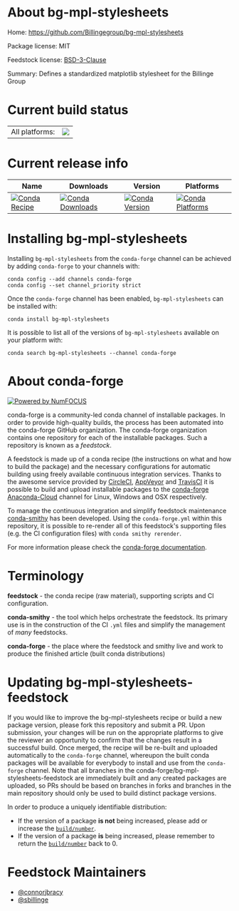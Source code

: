 About bg-mpl-stylesheets
========================

Home: https://github.com/Billingegroup/bg-mpl-stylesheets

Package license: MIT

Feedstock license: [BSD-3-Clause](https://github.com/conda-forge/bg-mpl-stylesheets-feedstock/blob/master/LICENSE.txt)

Summary: Defines a standardized matplotlib stylesheet for the Billinge Group

Current build status
====================


<table><tr><td>All platforms:</td>
    <td>
      <a href="https://dev.azure.com/conda-forge/feedstock-builds/_build/latest?definitionId=13761&branchName=master">
        <img src="https://dev.azure.com/conda-forge/feedstock-builds/_apis/build/status/bg-mpl-stylesheets-feedstock?branchName=master">
      </a>
    </td>
  </tr>
</table>

Current release info
====================

| Name | Downloads | Version | Platforms |
| --- | --- | --- | --- |
| [![Conda Recipe](https://img.shields.io/badge/recipe-bg--mpl--stylesheets-green.svg)](https://anaconda.org/conda-forge/bg-mpl-stylesheets) | [![Conda Downloads](https://img.shields.io/conda/dn/conda-forge/bg-mpl-stylesheets.svg)](https://anaconda.org/conda-forge/bg-mpl-stylesheets) | [![Conda Version](https://img.shields.io/conda/vn/conda-forge/bg-mpl-stylesheets.svg)](https://anaconda.org/conda-forge/bg-mpl-stylesheets) | [![Conda Platforms](https://img.shields.io/conda/pn/conda-forge/bg-mpl-stylesheets.svg)](https://anaconda.org/conda-forge/bg-mpl-stylesheets) |

Installing bg-mpl-stylesheets
=============================

Installing `bg-mpl-stylesheets` from the `conda-forge` channel can be achieved by adding `conda-forge` to your channels with:

```
conda config --add channels conda-forge
conda config --set channel_priority strict
```

Once the `conda-forge` channel has been enabled, `bg-mpl-stylesheets` can be installed with:

```
conda install bg-mpl-stylesheets
```

It is possible to list all of the versions of `bg-mpl-stylesheets` available on your platform with:

```
conda search bg-mpl-stylesheets --channel conda-forge
```


About conda-forge
=================

[![Powered by NumFOCUS](https://img.shields.io/badge/powered%20by-NumFOCUS-orange.svg?style=flat&colorA=E1523D&colorB=007D8A)](http://numfocus.org)

conda-forge is a community-led conda channel of installable packages.
In order to provide high-quality builds, the process has been automated into the
conda-forge GitHub organization. The conda-forge organization contains one repository
for each of the installable packages. Such a repository is known as a *feedstock*.

A feedstock is made up of a conda recipe (the instructions on what and how to build
the package) and the necessary configurations for automatic building using freely
available continuous integration services. Thanks to the awesome service provided by
[CircleCI](https://circleci.com/), [AppVeyor](https://www.appveyor.com/)
and [TravisCI](https://travis-ci.com/) it is possible to build and upload installable
packages to the [conda-forge](https://anaconda.org/conda-forge)
[Anaconda-Cloud](https://anaconda.org/) channel for Linux, Windows and OSX respectively.

To manage the continuous integration and simplify feedstock maintenance
[conda-smithy](https://github.com/conda-forge/conda-smithy) has been developed.
Using the ``conda-forge.yml`` within this repository, it is possible to re-render all of
this feedstock's supporting files (e.g. the CI configuration files) with ``conda smithy rerender``.

For more information please check the [conda-forge documentation](https://conda-forge.org/docs/).

Terminology
===========

**feedstock** - the conda recipe (raw material), supporting scripts and CI configuration.

**conda-smithy** - the tool which helps orchestrate the feedstock.
                   Its primary use is in the construction of the CI ``.yml`` files
                   and simplify the management of *many* feedstocks.

**conda-forge** - the place where the feedstock and smithy live and work to
                  produce the finished article (built conda distributions)


Updating bg-mpl-stylesheets-feedstock
=====================================

If you would like to improve the bg-mpl-stylesheets recipe or build a new
package version, please fork this repository and submit a PR. Upon submission,
your changes will be run on the appropriate platforms to give the reviewer an
opportunity to confirm that the changes result in a successful build. Once
merged, the recipe will be re-built and uploaded automatically to the
`conda-forge` channel, whereupon the built conda packages will be available for
everybody to install and use from the `conda-forge` channel.
Note that all branches in the conda-forge/bg-mpl-stylesheets-feedstock are
immediately built and any created packages are uploaded, so PRs should be based
on branches in forks and branches in the main repository should only be used to
build distinct package versions.

In order to produce a uniquely identifiable distribution:
 * If the version of a package **is not** being increased, please add or increase
   the [``build/number``](https://docs.conda.io/projects/conda-build/en/latest/resources/define-metadata.html#build-number-and-string).
 * If the version of a package **is** being increased, please remember to return
   the [``build/number``](https://docs.conda.io/projects/conda-build/en/latest/resources/define-metadata.html#build-number-and-string)
   back to 0.

Feedstock Maintainers
=====================

* [@connorjbracy](https://github.com/connorjbracy/)
* [@sbillinge](https://github.com/sbillinge/)

